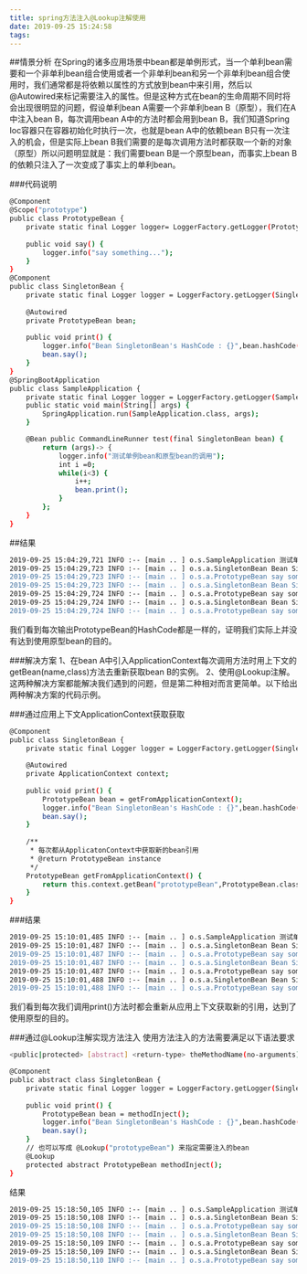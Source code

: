 ```yaml
---
title: spring方法注入@Lookup注解使用
date: 2019-09-25 15:24:58
tags:
---
```


##情景分析
在Spring的诸多应用场景中bean都是单例形式，当一个单利bean需要和一个非单利bean组合使用或者一个非单利bean和另一个非单利bean组合使用时，我们通常都是将依赖以属性的方式放到bean中来引用，然后以@Autowired来标记需要注入的属性。但是这种方式在bean的生命周期不同时将会出现很明显的问题，假设单利bean A需要一个非单利bean B（原型），我们在A中注入bean B，每次调用bean A中的方法时都会用到bean B，我们知道Spring Ioc容器只在容器初始化时执行一次，也就是bean A中的依赖bean B只有一次注入的机会，但是实际上bean B我们需要的是每次调用方法时都获取一个新的对象（原型）所以问题明显就是：我们需要bean B是一个原型bean，而事实上bean B的依赖只注入了一次变成了事实上的单利bean。

###代码说明
```bash
@Component
@Scope("prototype")
public class PrototypeBean {
    private static final Logger logger= LoggerFactory.getLogger(PrototypeBean.class);
    
    public void say() {
        logger.info("say something...");
    }
}
@Component
public class SingletonBean {
    private static final Logger logger = LoggerFactory.getLogger(SingletonBean.class);
    
    @Autowired
    private PrototypeBean bean;
    
    public void print() {
        logger.info("Bean SingletonBean's HashCode : {}",bean.hashCode());
        bean.say();
    }
}
@SpringBootApplication
public class SampleApplication {
    private static final Logger logger = LoggerFactory.getLogger(SampleApplication.class);
    public static void main(String[] args) {
        SpringApplication.run(SampleApplication.class, args);
    }

    @Bean public CommandLineRunner test(final SingletonBean bean) {
        return (args)-> {
            logger.info("测试单例bean和原型bean的调用");
            int i =0;
            while(i<3) {
                i++;
                bean.print();
            }
        };
    }
}
```
##结果
```bash
2019-09-25 15:04:29,721 INFO :-- [main .. ] o.s.SampleApplication 测试单例bean和原型bean的调用 
2019-09-25 15:04:29,723 INFO :-- [main .. ] o.s.a.SingletonBean Bean SingletonBean's HashCode : 1713129148 
2019-09-25 15:04:29,723 INFO :-- [main .. ] o.s.a.PrototypeBean say something... 
2019-09-25 15:04:29,723 INFO :-- [main .. ] o.s.a.SingletonBean Bean SingletonBean's HashCode : 1713129148 
2019-09-25 15:04:29,724 INFO :-- [main .. ] o.s.a.PrototypeBean say something... 
2019-09-25 15:04:29,724 INFO :-- [main .. ] o.s.a.SingletonBean Bean SingletonBean's HashCode : 1713129148 
2019-09-25 15:04:29,724 INFO :-- [main .. ] o.s.a.PrototypeBean say something... 
```
我们看到每次输出PrototypeBean的HashCode都是一样的，证明我们实际上并没有达到使用原型bean的目的。

###解决方案
1、在bean A中引入ApplicationContext每次调用方法时用上下文的getBean(name,class)方法去重新获取bean B的实例。
2、使用@Lookup注解。
这两种解决方案都能解决我们遇到的问题，但是第二种相对而言更简单。以下给出两种解决方案的代码示例。

###通过应用上下文ApplicationContext获取获取
```bash
@Component
public class SingletonBean {
    private static final Logger logger = LoggerFactory.getLogger(SingletonBean.class);
    
    @Autowired
    private ApplicationContext context;
    
    public void print() {
        PrototypeBean bean = getFromApplicationContext();
        logger.info("Bean SingletonBean's HashCode : {}",bean.hashCode());
        bean.say();
    }
    
    /**
     * 每次都从ApplicatonContext中获取新的bean引用
     * @return PrototypeBean instance
     */
    PrototypeBean getFromApplicationContext() {
        return this.context.getBean("prototypeBean",PrototypeBean.class);
    }
}
```
###结果
```bash
2019-09-25 15:10:01,485 INFO :-- [main .. ] o.s.SampleApplication 测试单例bean和原型bean的调用 
2019-09-25 15:10:01,487 INFO :-- [main .. ] o.s.a.SingletonBean Bean SingletonBean's HashCode : 376601041 
2019-09-25 15:10:01,487 INFO :-- [main .. ] o.s.a.PrototypeBean say something... 
2019-09-25 15:10:01,487 INFO :-- [main .. ] o.s.a.SingletonBean Bean SingletonBean's HashCode : 2056499811 
2019-09-25 15:10:01,487 INFO :-- [main .. ] o.s.a.PrototypeBean say something... 
2019-09-25 15:10:01,488 INFO :-- [main .. ] o.s.a.SingletonBean Bean SingletonBean's HashCode : 890733699 
2019-09-25 15:10:01,488 INFO :-- [main .. ] o.s.a.PrototypeBean say something... 
```
我们看到每次我们调用print()方法时都会重新从应用上下文获取新的引用，达到了使用原型的目的。

###通过@Lookup注解实现方法注入
使用方法注入的方法需要满足以下语法要求

```bash
<public|protected> [abstract] <return-type> theMethodName(no-arguments);
```

```bash
@Component
public abstract class SingletonBean {
    private static final Logger logger = LoggerFactory.getLogger(SingletonBean.class);
    
    public void print() {
        PrototypeBean bean = methodInject();
        logger.info("Bean SingletonBean's HashCode : {}",bean.hashCode());
        bean.say();
    }
    // 也可以写成 @Lookup("prototypeBean") 来指定需要注入的bean
    @Lookup
    protected abstract PrototypeBean methodInject();
}
```

结果

```bash
2019-09-25 15:18:50,105 INFO :-- [main .. ] o.s.SampleApplication 测试单例bean和原型bean的调用 
2019-09-25 15:18:50,108 INFO :-- [main .. ] o.s.a.SingletonBean Bean SingletonBean's HashCode : 1349373781 
2019-09-25 15:18:50,108 INFO :-- [main .. ] o.s.a.PrototypeBean say something... 
2019-09-25 15:18:50,108 INFO :-- [main .. ] o.s.a.SingletonBean Bean SingletonBean's HashCode : 1046820071 
2019-09-25 15:18:50,109 INFO :-- [main .. ] o.s.a.PrototypeBean say something... 
2019-09-25 15:18:50,109 INFO :-- [main .. ] o.s.a.SingletonBean Bean SingletonBean's HashCode : 1722645488 
2019-09-25 15:18:50,110 INFO :-- [main .. ] o.s.a.PrototypeBean say something... 
```